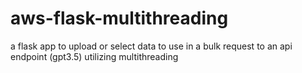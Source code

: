 # aws-flask-multithreading
a flask app to upload or select data to use in a bulk request to an api endpoint (gpt3.5) utilizing multithreading
